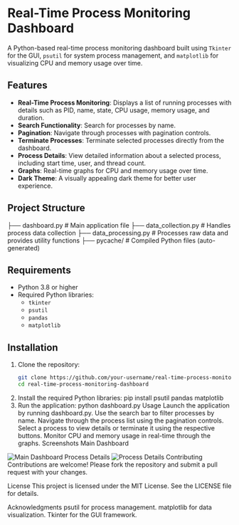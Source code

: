 # Real-Time Process Monitoring Dashboard

A Python-based real-time process monitoring dashboard built using `Tkinter` for the GUI, `psutil` for system process management, and `matplotlib` for visualizing CPU and memory usage over time.

## Features

- **Real-Time Process Monitoring**: Displays a list of running processes with details such as PID, name, state, CPU usage, memory usage, and duration.
- **Search Functionality**: Search for processes by name.
- **Pagination**: Navigate through processes with pagination controls.
- **Terminate Processes**: Terminate selected processes directly from the dashboard.
- **Process Details**: View detailed information about a selected process, including start time, user, and thread count.
- **Graphs**: Real-time graphs for CPU and memory usage over time.
- **Dark Theme**: A visually appealing dark theme for better user experience.

## Project Structure
├── dashboard.py # Main application file ├── data_collection.py # Handles process data collection ├── data_processing.py # Processes raw data and provides utility functions ├── pycache/ # Compiled Python files (auto-generated)


## Requirements

- Python 3.8 or higher
- Required Python libraries:
  - `tkinter`
  - `psutil`
  - `pandas`
  - `matplotlib`

## Installation

1. Clone the repository:
   ```sh
   git clone https://github.com/your-username/real-time-process-monitoring-dashboard.git
   cd real-time-process-monitoring-dashboard
   
2.  Install the required Python libraries:
    pip install psutil pandas matplotlib
3. Run the application:
    python dashboard.py
Usage
Launch the application by running dashboard.py.
Use the search bar to filter processes by name.
Navigate through the process list using the pagination controls.
Select a process to view details or terminate it using the respective buttons.
Monitor CPU and memory usage in real-time through the graphs.
Screenshots
Main Dashboard
<img alt="Main Dashboard" src="https://via.placeholder.com/1200x700?text=Screenshot+Placeholder">
Process Details
<img alt="Process Details" src="https://via.placeholder.com/600x400?text=Screenshot+Placeholder">
Contributing
Contributions are welcome! Please fork the repository and submit a pull request with your changes.

License
This project is licensed under the MIT License. See the LICENSE file for details.

Acknowledgments
psutil for process management.
matplotlib for data visualization.
Tkinter for the GUI framework.